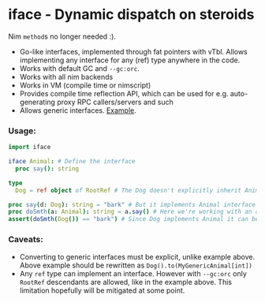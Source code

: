 # iface - Dynamic dispatch on steroids

Nim `method`s no longer needed :).

- Go-like interfaces, implemented through fat pointers with vTbl. Allows implementing any interface for any (ref) type anywhere in the code.
- Works with default GC and `--gc:orc`.
- Works with all nim backends
- Works in VM (compile time or nimscript)
- Provides compile time reflection API, which can be used for e.g. auto-generating proxy RPC callers/servers and such
- Allows generic interfaces. [Example](tests/test2_generics.nim).

### Usage:
```nim
import iface

iface Animal: # Define the interface
  proc say(): string

type
  Dog = ref object of RootRef # The Dog doesn't explicitly inherit Animal

proc say(d: Dog): string = "bark" # But it implements Animal interface by defining its procs
proc doSmth(a: Animal): string = a.say() # Here we're working with an animal
assert(doSmth(Dog()) == "bark") # Since Dog implements Animal it can be converted implcitly
```

### Caveats:
- Converting to generic interfaces must be explicit, unlike example above. Above example should be rewritten as `Dog().to(MyGenericAnimal[int])`
- Any `ref` type can implement an interface. However with `--gc:orc` only `RootRef` descendants are allowed, like in the example above. This limitation hopefully will be mitigated at some point.
